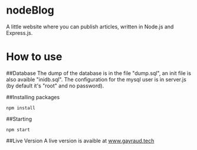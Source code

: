# nodeBlog

A little website where you can publish articles, written in Node.js and Express.js.


# How to use

##Database
The dump of the database is in the file "dump.sql", an init file is also avaible "inidb.sql". The configuration for the mysql user is in server.js (by default it's "root" and no password).

##Installing packages
```
npm install
```

##Starting
```
npm start
```

##Live Version
A live version is avaible at www.gayraud.tech
